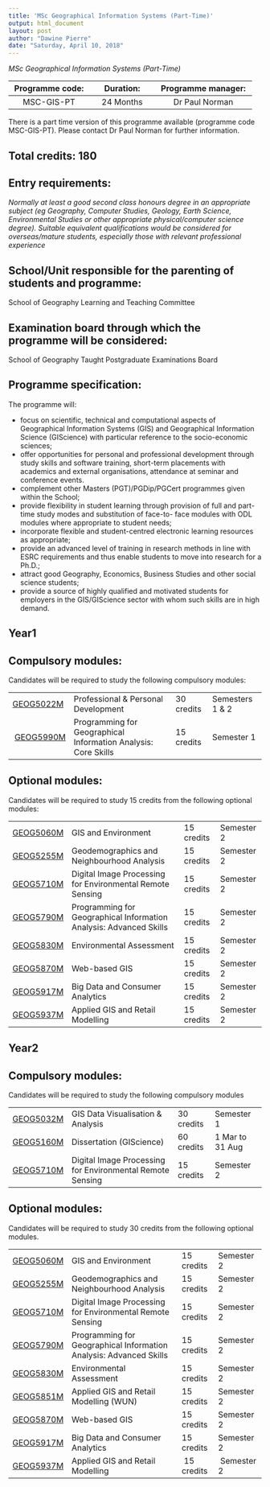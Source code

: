 ```yaml
---
title: 'MSc Geographical Information Systems (Part-Time)'
output: html_document
layout: post
author: "Dawine Pierre"
date: "Saturday, April 10, 2018"
---
```


*MSc Geographical Information Systems (Part-Time)*

<table style="width: 484.5px;">
<thead>
<tr>
<th style="width: 157px;">Programme code:</th>
<th style="width: 123px;"><strong>Duration:</strong></th>
<th style="width: 195.5px;"><strong>Programme manager:</strong></th>
</tr>
</thead>
<tbody>
<tr>
<td style="width: 157px; text-align: center;">MSC-GIS-PT</td>
<td style="width: 123px; text-align: center;">24 Months</td>
<td style="width: 195.5px; text-align: center;">Dr Paul Norman</td>
</tr>
</tbody>
</table>

There is a part time version of this programme available (programme code MSC-GIS-PT). Please contact Dr Paul Norman for further information.

## Total credits: 180
## Entry requirements:
*Normally at least a good second class honours degree in an appropriate subject (eg Geography, Computer Studies, Geology, Earth Science, Environmental Studies or other appropriate physical/computer science degree).
Suitable equivalent qualifications would be considered for overseas/mature students, especially those with relevant professional experience*
<br>

## School/Unit responsible for the parenting of students and programme:
School of Geography Learning and Teaching Committee

## Examination board through which the programme will be considered:
School of Geography Taught Postgraduate Examinations Board

## Programme specification:
The programme will: 
- focus on scientific, technical and computational aspects of Geographical Information Systems (GIS) and Geographical 
Information Science (GIScience) with particular reference to the socio-economic sciences; 
- offer opportunities for personal and professional development through study skills and software training, short-term placements with academics and external organisations, attendance at seminar and conference events.
- complement other Masters (PGT)/PGDip/PGCert programmes given within the School; 
- provide flexibility in student learning through provision of full and part-time study modes and substitution of face-to- 
face modules with ODL modules where appropriate to student needs; 
- incorporate flexible and student-centred electronic learning resources as appropriate; 
- provide an advanced level of training in research methods in line with ESRC requirements and thus enable students to move into research for a Ph.D.; 
- attract good Geography, Economics, Business Studies and other social science students;
- provide a source of highly qualified and motivated students for employers in the GIS/GIScience sector with whom such 
skills are in high demand.

## Year1
## Compulsory modules:

Candidates will be required to study the following compulsory modules:
<table>
<tbody>
<tr>
<td><a href="http://webprod3.leeds.ac.uk/catalogue/dynmodules.asp?Y=201819&amp;F=P&amp;M=GEOG-5022M">GEOG5022M</a></td>
<td>Professional &amp; Personal Development</td>
<td>30 credits</td>
<td>Semesters 1 &amp; 2</td>
</tr>
<tr>
<td>&nbsp;<a href="http://webprod3.leeds.ac.uk/catalogue/dynmodules.asp?Y=201819&amp;F=P&amp;M=GEOG-5990M">GEOG5990M</a></td>
<td>Programming for Geographical Information Analysis: Core Skills</td>
<td>15 credits</td>
<td>Semester 1</td>
</tr>
</tbody>
</table>

## Optional modules:

Candidates will be required to study 15 credits from the following optional modules:
<table>
<tbody>
<tr style="height: 2px;">
<td style="height: 2px;"><a href="http://webprod3.leeds.ac.uk/catalogue/dynmodules.asp?Y=201819&amp;F=P&amp;M=GEOG-5060M">GEOG5060M</a></td>
<td style="height: 2px;">GIS and Environment</td>
<td style="height: 2px;">15 credits</td>
<td style="height: 2px;">Semester 2</td>
</tr>
<tr style="height: 10px;">
<td style="height: 10px;"><a href="http://webprod3.leeds.ac.uk/catalogue/dynmodules.asp?Y=201819&amp;F=P&amp;M=GEOG-5255M">GEOG5255M</a></td>
<td style="height: 10px;">Geodemographics and Neighbourhood Analysis</td>
<td style="height: 10px;">15 credits</td>
<td style="height: 10px;">Semester 2</td>
</tr>
<tr style="height: 11px;">
<td style="height: 11px;"><a href="http://webprod3.leeds.ac.uk/catalogue/dynmodules.asp?Y=201819&amp;F=P&amp;M=GEOG-5710M">GEOG5710M</a></td>
<td style="height: 11px;">Digital Image Processing for Environmental Remote Sensing</td>
<td style="height: 11px;">15 credits</td>
<td style="height: 11px;">Semester 2</td>
</tr>
<tr style="height: 4px;">
<td style="height: 4px;"><a href="http://webprod3.leeds.ac.uk/catalogue/dynmodules.asp?Y=201819&amp;F=P&amp;M=GEOG-5790M">GEOG5790M</a></td>
<td style="height: 4px;">Programming for Geographical Information Analysis: Advanced Skills</td>
<td style="height: 4px;">15 credits</td>
<td style="height: 4px;">Semester 2</td>
</tr>
<tr style="height: 16px;">
<td style="height: 16px;"><a href="http://webprod3.leeds.ac.uk/catalogue/dynmodules.asp?Y=201819&amp;F=P&amp;M=GEOG-5830M">GEOG5830M</a></td>
<td style="height: 16px;">Environmental Assessment</td>
<td style="height: 16px;">15 credits</td>
<td style="height: 16px;">Semester 2</td>
</tr>
<tr style="height: 9px;">
<td style="height: 9px;"><a href="http://webprod3.leeds.ac.uk/catalogue/dynmodules.asp?Y=201819&amp;F=P&amp;M=GEOG-5870M">GEOG5870M</a></td>
<td style="height: 9px;">Web-based GIS</td>
<td style="height: 9px;">15 credits</td>
<td style="height: 9px;">Semester 2</td>
</tr>
<tr style="height: 13px;">
<td style="height: 13px;"><a href="http://webprod3.leeds.ac.uk/catalogue/dynmodules.asp?Y=201819&amp;F=P&amp;M=GEOG-5917M">GEOG5917M</a></td>
<td style="height: 13px;">Big Data and Consumer Analytics</td>
<td style="height: 13px;">15 credits</td>
<td style="height: 13px;">Semester 2</td>
</tr>
<tr style="height: 16px;">
<td style="height: 16px;"><a href="http://webprod3.leeds.ac.uk/catalogue/dynmodules.asp?Y=201819&amp;F=P&amp;M=GEOG-5937M">GEOG5937M</a></td>
<td style="height: 16px;">Applied GIS and Retail Modelling</td>
<td style="height: 16px;">15 credits</td>
<td style="height: 16px;">Semester 2</td>
</tr>
</tbody>
</table>

## Year2
## Compulsory modules:

Candidates will be required to study the following compulsory modules

<table>
<tbody>
<tr style="height: 2px;">
<td style="height: 2px;"><a href="http://webprod3.leeds.ac.uk/catalogue/dynmodules.asp?Y=201819&amp;F=P&amp;M=GEOG-5032M">GEOG5032M</a></td>
<td style="height: 2px;">GIS Data Visualisation &amp; Analysis</td>
<td style="height: 2px;">30 credits</td>
<td style="height: 2px;">Semester 1</td>
</tr>
<tr style="height: 10px;">
<td style="height: 10px;"><a href="http://webprod3.leeds.ac.uk/catalogue/dynmodules.asp?Y=201819&amp;F=P&amp;M=GEOG-5160M">GEOG5160M</a></td>
<td style="height: 10px;">Dissertation (GIScience)</td>
<td style="height: 10px;">60 credits</td>
<td style="height: 10px;">1 Mar to 31 Aug</td>
</tr>
<tr style="height: 11px;">
<td style="height: 11px;"><a href="http://webprod3.leeds.ac.uk/catalogue/dynmodules.asp?Y=201819&amp;F=P&amp;M=GEOG-5710M">GEOG5710M</a></td>
<td style="height: 11px;">Digital Image Processing for Environmental Remote Sensing</td>
<td style="height: 11px;">15 credits</td>
<td style="height: 11px;">Semester 2</td>
</tr>
</tbody>
</table>

## Optional modules:
Candidates will be required to study 30 credits from the following optional modules.

<table>
<tbody>
<tr style="height: 2px;">
<td style="height: 2px;"><a href="http://webprod3.leeds.ac.uk/catalogue/dynmodules.asp?Y=201819&amp;F=P&amp;M=GEOG-5060M">GEOG5060M</a></td>
<td style="height: 2px;">GIS and Environment</td>
<td style="height: 2px;">15 credits</td>
<td style="height: 2px;">Semester 2</td>
</tr>
<tr style="height: 10px;">
<td style="height: 10px;"><a href="http://webprod3.leeds.ac.uk/catalogue/dynmodules.asp?Y=201819&amp;F=P&amp;M=GEOG-5255M">GEOG5255M</a></td>
<td style="height: 10px;">Geodemographics and Neighbourhood Analysis</td>
<td style="height: 10px;">15 credits</td>
<td style="height: 10px;">Semester 2</td>
</tr>
<tr style="height: 11px;">
<td style="height: 11px;"><a href="http://webprod3.leeds.ac.uk/catalogue/dynmodules.asp?Y=201819&amp;F=P&amp;M=GEOG-5710M">GEOG5710M</a></td>
<td style="height: 11px;">Digital Image Processing for Environmental Remote Sensing</td>
<td style="height: 11px;">15 credits</td>
<td style="height: 11px;">Semester 2</td>
</tr>
<tr style="height: 4px;">
<td style="height: 4px;"><a href="http://webprod3.leeds.ac.uk/catalogue/dynmodules.asp?Y=201819&amp;F=P&amp;M=GEOG-5790M">GEOG5790M</a></td>
<td style="height: 4px;">Programming for Geographical Information Analysis: Advanced Skills</td>
<td style="height: 4px;">15 credits</td>
<td style="height: 4px;">Semester 2</td>
</tr>
<tr style="height: 16px;">
<td style="height: 16px;"><a href="http://webprod3.leeds.ac.uk/catalogue/dynmodules.asp?Y=201819&amp;F=P&amp;M=GEOG-5830M">GEOG5830M</a></td>
<td style="height: 16px;">Environmental Assessment</td>
<td style="height: 16px;">15 credits</td>
<td style="height: 16px;">Semester 2</td>
</tr>
<tr style="height: 9px;">
<td style="height: 9px;"><a href="http://webprod3.leeds.ac.uk/catalogue/dynmodules.asp?Y=201819&amp;F=P&amp;M=GEOG-5851M">GEOG5851M</a></td>
<td style="height: 9px;">Applied GIS and Retail Modelling (WUN)</td>
<td style="height: 9px;">15 credits</td>
<td style="height: 9px;">Semester 2</td>
</tr>
<tr style="height: 13px;">
<td style="height: 13px;"><a href="http://webprod3.leeds.ac.uk/catalogue/dynmodules.asp?Y=201819&amp;F=P&amp;M=GEOG-5870M">GEOG5870M</a></td>
<td style="height: 13px;">Web-based GIS</td>
<td style="height: 13px;">15 credits</td>
<td style="height: 13px;">Semester 2</td>
</tr>
<tr style="height: 17px;">
<td style="height: 17px;"><a href="http://webprod3.leeds.ac.uk/catalogue/dynmodules.asp?Y=201819&amp;F=P&amp;M=GEOG-5917M">GEOG5917M</a></td>
<td style="height: 17px;">Big Data and Consumer Analytics</td>
<td style="height: 17px;">15 credits</td>
<td style="height: 17px;">Semester 2</td>
</tr>
<tr style="height: 16px;">
<td style="height: 16px;"><a href="http://webprod3.leeds.ac.uk/catalogue/dynmodules.asp?Y=201819&amp;F=P&amp;M=GEOG-5937M">GEOG5937M</a></td>
<td style="height: 16px;">Applied GIS and Retail Modelling</td>
<td style="height: 16px;">&nbsp;15 credits</td>
<td style="height: 16px;">&nbsp;Semester 2</td>
</tr>
</tbody>
</table>
